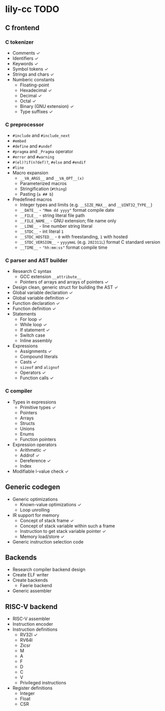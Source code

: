 # lily-cc TODO

## C frontend
### C tokenizer
- Comments ✓
- Identifiers ✓
- Keywords ✓
- Symbol tokens ✓
- Strings and chars ✓
- Numberic constants
    - Floating-point
    - Hexadecimal ✓
    - Decimal ✓
    - Octal ✓
    - Binary (GNU extension) ✓
    - Type suffixes ✓

### C preprocessor
- `#include` and `#include_next`
- `#embed`
- `#define` and `#undef`
- `#pragma` and `_Pragma` operator
- `#error` and `#warning`
- `#(el)?if(n?def)?`, `#else` and `#endif`
- `#line`
- Macro expansion
    - `__VA_ARGS__` and `__VA_OPT__(x)`
    - Parameterized macros
    - Stringification (`#thing`)
    - Pasting (`a ## b`)
- Predefined macros
    - Integer types and limits (e.g. `__SIZE_MAX__` and `__UINT32_TYPE__`)
    - `__DATE__` - `"Mmm dd yyyy"` format compile date
    - `__FILE__` - string literal file path
    - `__FILE_NAME__` - GNU extension; file name only
    - `__LINE__` - line number string literal
    - `__STDC__` - int literal `1`
    - `__STDC_HOSTED__` - `0` with freestanding, `1` with hosted
    - `__STDC_VERSION__` - `yyyymmL` (e.g. `202311L`) format C standard version
    - `__TIME__` - `"hh:mm:ss"` format compile time

### C parser and AST builder
- Research C syntax
    - GCC extension `__attribute__`
    - Pointers of arrays and arrays of pointers ✓
- Design clean, generic struct for building the AST ✓
- Global variable declaration ✓
- Global variable definition ✓
- Function declaration ✓
- Function definition ✓
- Statements
    - For loop ✓
    - While loop ✓
    - If statement ✓
    - Switch case
    - Inline assembly
- Expressions
    - Assignments ✓
    - Compound literals
    - Casts ✓
    - `sizeof` and `alignof`
    - Operators ✓
    - Function calls ✓

### C compiler
- Types in expressions
    - Primitive types ✓
    - Pointers
    - Arrays
    - Structs
    - Unions
    - Enums
    - Function pointers
- Expression operators
    - Arithmetic ✓
    - Addrof ✓
    - Dereference ✓
    - Index
- Modifiable l-value check ✓


## Generic codegen
- Generic optimizations
    - Known-value optimizations ✓
    - Loop unrolling
- IR support for memory
    - Concept of stack frame ✓
    - Concept of stack variable within such a frame
    - Instruction to get stack variable pointer ✓
    - Memory load/store ✓
- Generic instruction selection code


## Backends
- Research compiler backend design
- Create ELF writer
- Create backends
    - Faerie backend
- Generic assembler

## RISC-V backend
- RISC-V assembler
- Instruction encoder
- Instruction definitions
    - RV32I ✓
    - RV64I
    - Zicsr
    - M
    - A
    - F
    - D
    - C
    - V
    - Privileged instructions
- Register definitions
    - Integer
    - Float
    - CSR
